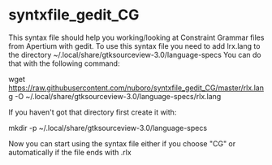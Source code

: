 # syntxfile_gedit_CG
This syntax file should help you working/looking at Constraint Grammar files from Apertium with gedit.
To use this syntax file you need to add lrx.lang to the directory ~/.local/share/gtksourceview-3.0/language-specs 
You can do that with the following command:

wget https://raw.githubusercontent.com/nuboro/syntxfile_gedit_CG/master/rlx.lang -O ~/.local/share/gtksourceview-3.0/language-specs/rlx.lang

If you haven't got that directory first create it with:

mkdir -p ~/.local/share/gtksourceview-3.0/language-specs

Now you can start using the syntax file either if you choose "CG" or automatically if the file ends with .rlx
